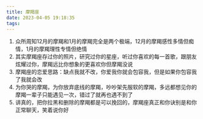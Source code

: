```yaml
---
title: 摩羯座
date: 2023-04-05 19:18:35
tags:
---
```


1. 众所周知12月的摩羯和1月的摩羯完全是两个极端，12月的摩羯感性多情但痴情，1月的摩羯理性专情但绝情
1. 其实摩羯座存过你的照片，研究过你的星座，听过你喜欢的每一首歌，跟朋友炫耀过你，摩羯远比你想象的更喜欢你但摩羯没说
1. 摩羯座的恋爱思路：缺点我就不改，你爱我你就会包容我，但是如果你包容我了我就会改
1. 为你哭的摩羯，为你放弃底线的摩羯，吵吵架先服软的摩羯，多远都想见你的摩羯一辈子只能遇见一次，错过了就再也遇不到了
1. 讲真的，把你拉黑和删除的摩羯都是可以挽回的，摩羯座真正和你诀别是和你正常聊天，笑着说你好